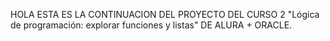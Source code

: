HOLA ESTA ES LA CONTINUACION DEL PROYECTO DEL CURSO 2 "Lógica de programación: explorar funciones y listas" DE ALURA + ORACLE.
